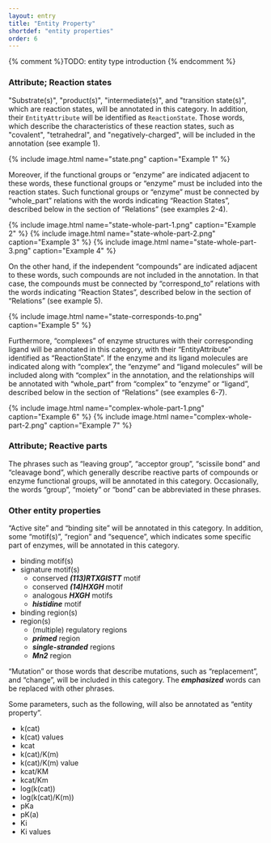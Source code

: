```yaml
---
layout: entry
title: "Entity Property"
shortdef: "entity properties"
order: 6
---
```


{% comment %}TODO: entity type introduction {% endcomment %}

<!-- details -->

### Attribute; Reaction states

"Substrate(s)", "product(s)", "intermediate(s)", and "transition
state(s)", which are reaction states, will be annotated in this
category. In addition, their `EntityAttribute` will be identified as
`ReactionState`.  Those words, which describe the characteristics of
these reaction states, such as "covalent", "tetrahedral", and
"negatively-charged", will be included in the annotation (see example
1).

{% include image.html name="state.png"
   caption="Example 1"
%}

Moreover, if the functional groups or “enzyme” are indicated adjacent
to these words, these functional groups or “enzyme” must be included
into the reaction states. Such functional groups or “enzyme” must be
connected by “whole_part” relations with the words indicating
“Reaction States”, described below in the section of “Relations” (see
examples 2-4).

{% include image.html name="state-whole-part-1.png"
   caption="Example 2"
%}
{% include image.html name="state-whole-part-2.png"
   caption="Example 3"
%}
{% include image.html name="state-whole-part-3.png"
   caption="Example 4"
%}

On the other hand, if the independent “compounds” are indicated
adjacent to these words, such compounds are not included in the
annotation. In that case, the compounds must be connected by
“correspond_to” relations with the words indicating “Reaction States”,
described below in the section of “Relations” (see example 5).

{% include image.html name="state-corresponds-to.png"
   caption="Example 5"
%}

Furthermore, “complexes” of enzyme structures with their
corresponding ligand will be annotated in this category, with their
“EntityAttribute” identified as “ReactionState”. If the enzyme and its
ligand molecules are indicated along with “complex”, the “enzyme”
and “ligand molecules” will be included along with “complex” in the
annotation, and the relationships will be annotated with “whole_part”
from “complex” to “enzyme” or “ligand”, described below in the section of “Relations” (see examples 6-7).

{% include image.html name="complex-whole-part-1.png"
   caption="Example 6"
%}
{% include image.html name="complex-whole-part-2.png"
   caption="Example 7"
%}

### Attribute; Reactive parts

The phrases such as “leaving group”, “acceptor group”, “scissile bond”
and “cleavage bond”, which generally describe reactive parts of
compounds or enzyme functional groups, will be annotated in this
category. Occasionally, the words “group”, “moiety” or “bond” can be
abbreviated in these phrases.

### Other entity properties

“Active site” and “binding site” will be annotated in this
category. In addition, some “motif(s)”, “region” and “sequence”, which
indicates some specific part of enzymes, will be annotated in this
category.

- binding motif(s)
- signature motif(s)
  - conserved ***(113)RTXGISTT*** motif
  - conserved ***(14)HXGH*** motif
  - analogous ***HXGH*** motifs
  - ***histidine*** motif
- binding region(s)
- region(s)
  - (multiple) regulatory regions
  - ***primed*** region
  - ***single-stranded*** regions
  - ***Mn2*** region

“Mutation” or those words that describe mutations, such as
“replacement”, and “change”, will be included in this category.
The ***emphasized*** words can be replaced with other phrases.

Some parameters, such as the following, will also be annotated as
“entity property”.

- k(cat)
- k(cat) values
- kcat
- k(cat)/K(m)
- k(cat)/K(m) value
- kcat/KM
- kcat/Km
- log(k(cat))
- log(k(cat)/K(m))
- pKa
- pK(a)
- Ki
- Ki values
